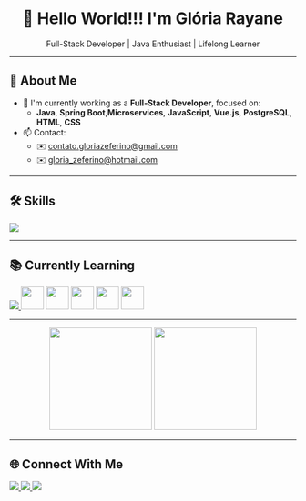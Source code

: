 <h1 align="center">👋 Hello World!!! I'm Glória Rayane</h1>
<p align="center">Full-Stack Developer | Java Enthusiast | Lifelong Learner</p>

---

## 🚀 About Me

- 🔭 I'm currently working as a **Full-Stack Developer**, focused on:
  - **Java**, **Spring Boot**,**Microservices**, **JavaScript**, **Vue.js**, **PostgreSQL**, **HTML**, **CSS**
- 📫 Contact:
  - ✉️ [contato.gloriazeferino@gmail.com](mailto:contato.gloriazeferino@gmail.com)
  - ✉️ [gloria_zeferino@hotmail.com](mailto:gloria_zeferino@hotmail.com)

---

## 🛠️ Skills

<p>
  <a href="https://skillicons.dev">
    <img src="https://skillicons.dev/icons?i=php,laravel,java,hibernate,spring,maven,js,vue,react,html,css,bootstrap,mysql,mongodb,postgres,sqlite,git,gitlab,bitbucket,linux,bsd,bash,powershell,vscode,idea,webstorm," />
  </a>
</p>

---

## 📚 Currently Learning

<p>
  <a href="https://skillicons.dev">
    <img src="https://skillicons.dev/icons?i=py,flask" />
  </a>
  <img src="https://cdn.jsdelivr.net/gh/devicons/devicon/icons/numpy/numpy-original.svg" width="40"/>
  <img src="https://cdn.jsdelivr.net/gh/devicons/devicon/icons/pandas/pandas-original.svg" width="40"/>
  <img src="https://cdn.jsdelivr.net/gh/devicons/devicon/icons/scikitlearn/scikitlearn-original.svg" width="40"/>
  <img src="https://cdn.jsdelivr.net/gh/devicons/devicon/icons/pytorch/pytorch-original.svg" width="40"/>
  <img src="https://cdn.jsdelivr.net/gh/devicons/devicon/icons/keras/keras-original.svg" width="40"/>

</p>

---



<p align="center">
  <img height="180em" src="https://github-readme-stats.vercel.app/api?username=Rayanne-zeff&show_icons=true&theme=github_dark&include_all_commits=true&count_private=true"/>
  <img height="180em" src="https://github-readme-stats.vercel.app/api/top-langs/?username=Rayanne-zeff&layout=compact&langs_count=8&theme=github_dark&cache_seconds=1"/>
</p>

---

## 🌐 Connect With Me

<p>
  <a href="https://instagram.com/rayannezeff18" target="_blank">
    <img src="https://img.shields.io/badge/-Instagram-%23E4405F?style=for-the-badge&logo=instagram&logoColor=white">
  </a>
  <a href="https://linkedin.com/in/gl%C3%B3ria-rayane-zeferino-880848a3" target="_blank">
    <img src="https://img.shields.io/badge/-LinkedIn-%230077B5?style=for-the-badge&logo=linkedin&logoColor=white">
  </a>
  <a href="mailto:contato.gloriazeferino@gmail.com" target="_blank">
    <img src="https://img.shields.io/badge/Gmail-D14836?style=for-the-badge&logo=gmail&logoColor=white">
  </a>
</p>


